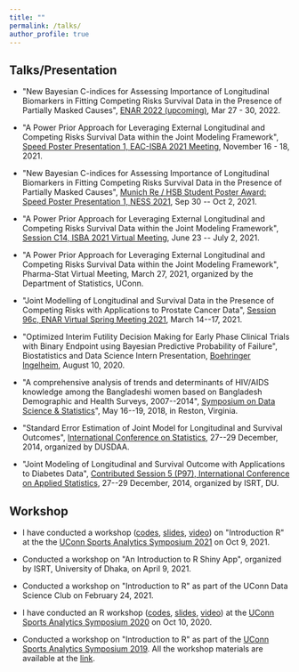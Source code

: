 ```yaml
---
title: ""
permalink: /talks/
author_profile: true
---
```


## Talks/Presentation
* "New Bayesian C-indices for Assessing Importance of Longitudinal Biomarkers in Fitting Competing Risks Survival Data in the Presence of Partially Masked Causes", [ENAR 2022 (upcoming)](https://enar.org/meetings/spring2022/), Mar 27 - 30, 2022.

* "A Power Prior Approach for Leveraging External Longitudinal and Competing Risks Survival Data within the Joint Modeling Framework", [Speed Poster Presentation 1, EAC-ISBA 2021 Meeting](https://events.stat.uconn.edu/EACISBA2021/), November 16 - 18, 2021.

* "New Bayesian C-indices for Assessing Importance of Longitudinal Biomarkers in Fitting Competing Risks Survival Data in the Presence of Partially Masked Causes", [Munich Re / HSB Student Poster Award: Speed Poster Presentation 1, NESS 2021](https://symposium.nestat.org/sessions-schedule.html), Sep 30 -- Oct 2, 2021.

* "A Power Prior Approach for Leveraging External Longitudinal and Competing Risks Survival Data within the Joint Modeling Framework", [Session C14, ISBA 2021 Virtual Meeting](https://events.stat.uconn.edu/ISBA2021/programs.html), June 23 -- July 2, 2021.

* "A Power Prior Approach for Leveraging External Longitudinal and Competing Risks Survival Data within the Joint Modeling Framework", Pharma-Stat Virtual Meeting, March 27, 2021, organized by the Department of Statistics, UConn.

* "Joint Modelling of Longitudinal and Survival Data in the Presence of Competing Risks with Applications to Prostate Cancer Data", [Session 96c, ENAR Virtual Spring Meeting 2021](https://www.enarspring.org/agenda), March 14--17, 2021.

* "Optimized Interim Futility Decision Making for Early Phase Clinical Trials with Binary Endpoint using Bayesian Predictive Probability of Failure", Biostatistics and Data Science Intern Presentation, [Boehringer Ingelheim](https://www.boehringer-ingelheim.com/), August 10, 2020.

* "A comprehensive analysis of trends and determinants of HIV/AIDS knowledge among the Bangladeshi women based on Bangladesh Demographic and Health Surveys, 2007--2014", [Symposium on Data Science & Statistics](https://ww2.amstat.org/meetings/SDSS/2018/onlineprogram/AbstractDetails.cfm?AbstractID=304595)", May 16--19, 2018, in Reston, Virginia. 

* "Standard Error Estimation of Joint Model for Longitudinal and Survival Outcomes", [International Conference on Statistics](https://sites.google.com/site/dusdaa10/conference2015), 27--29 December, 2014, organized by DUSDAA.

* "Joint Modeling of Longitudinal and Survival Outcome with Applications to Diabetes Data", [Contributed Session 5 (P97), International Conference on Applied Statistics](https://docs.google.com/a/isrt.ac.bd/viewer?a=v&pid=sites&srcid=aXNydC5hYy5iZHxpY2FzMjAxNHxneDozYmZjNmFlMjBmMjljYzIx), 27--29 December, 2014, organized by ISRT, DU.

## Workshop 
* I have conducted a workshop ([codes](https://github.com/mdtuhinsheikh/introRucsas2021), [slides](https://mdtuhinsheikh.github.io/introRucsas2021/#1), [video](https://uconn-cmr.webex.com/recordingservice/sites/uconn-cmr/recording/53790c850b50103a9f7f0050568f9b64/playback)) on "Introduction R" at the the [UConn Sports Analytics Symposium 2021](https://statds.org/events/ucsas2021/workshops.html) on Oct 9, 2021.

* Conducted a workshop on "An Introduction to R Shiny App", organized by ISRT, University of Dhaka, on April 9, 2021.

* Conducted a workshop on "Introduction to R" as part of the UConn Data Science Club on February 24, 2021.

* I have conducted an R workshop ([codes](https://github.com/mdtuhinsheikh/introR_ucsas2021), [slides](https://mdtuhinsheikh.github.io/introR_ucsas2020/#1), [video](https://uconn-cmr.webex.com/recordingservice/sites/uconn-cmr/recording/3e88f57314344e8db379fb744ab42cb1/playback)) at the [UConn Sports Analytics Symposium 2020](https://statds.org/events/ucsas2020/workshops.html) on Oct 10, 2020.

* Conducted a workshop on "Introduction to R" as part of the [UConn Sports Analytics Symposium 2019](https://statds.org/events/ucsas2019/). All the workshop materials are available at the [link](https://github.com/mdtuhinsheikh/introR_ucsas2019).



